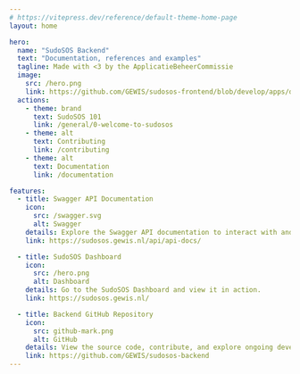 ```yaml
---
# https://vitepress.dev/reference/default-theme-home-page
layout: home

hero:
  name: "SudoSOS Backend"
  text: "Documentation, references and examples"
  tagline: Made with <3 by the ApplicatieBeheerCommissie
  image:
    src: /hero.png
    link: https://github.com/GEWIS/sudosos-frontend/blob/develop/apps/dashboard/src/assets/img/bier.png
  actions:
    - theme: brand
      text: SudoSOS 101
      link: /general/0-welcome-to-sudosos
    - theme: alt
      text: Contributing
      link: /contributing
    - theme: alt
      text: Documentation
      link: /documentation

features:
  - title: Swagger API Documentation
    icon:
      src: /swagger.svg
      alt: Swagger
    details: Explore the Swagger API documentation to interact with and understand the SudoSOS backend API. Test endpoints and review request/response structures live.
    link: https://sudosos.gewis.nl/api/api-docs/

  - title: SudoSOS Dashboard
    icon:
      src: /hero.png
      alt: Dashboard
    details: Go to the SudoSOS Dashboard and view it in action.
    link: https://sudosos.gewis.nl/

  - title: Backend GitHub Repository
    icon: 
      src: github-mark.png
      alt: GitHub
    details: View the source code, contribute, and explore ongoing development of the SudoSOS Backend on GitHub. Open issues or submit pull requests to collaborate.
    link: https://github.com/GEWIS/sudosos-backend
---
```



